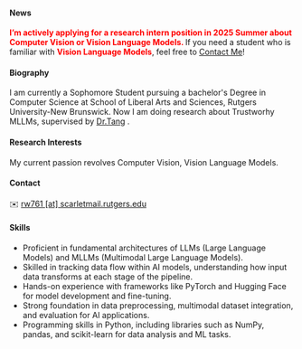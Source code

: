 #### News
<strong style="color:red;"><strong>I’m actively applying for a research intern position in 2025 Summer about Computer Vision or Vision Language Models. </strong></strong> If you need a student who is familiar with <strong style="color:red;"><strong>Vision Language Models</strong></strong>, feel free to <a href="#contact-info">Contact Me</a>!


#### Biography
I am currently a Sophomore Student pursuing a bachelor's Degree in Computer Science at School of Liberal Arts and Sciences, Rutgers University-New Brunswick. Now I am doing research about Trustworhy MLLMs, supervised by [Dr.Tang](https://www.ruixiangtang.net/) .

#### Research Interests
My current passion revolves Computer Vision, Vision Language Models.


#### Contact<p id="contact-info"></p>
✉️ [rw761 [at] scarletmail.rutgers.edu](mailto:rw761@scarletmail.rutgers.edu)


#### Skills
- Proficient in fundamental architectures of LLMs (Large Language Models) and MLLMs (Multimodal Large Language Models).
- Skilled in tracking data flow within AI models, understanding how input data transforms at each stage of the pipeline.
- Hands-on experience with frameworks like PyTorch and Hugging Face for model development and fine-tuning.
- Strong foundation in data preprocessing, multimodal dataset integration, and evaluation for AI applications.
- Programming skills in Python, including libraries such as NumPy, pandas, and scikit-learn for data analysis and ML tasks.
